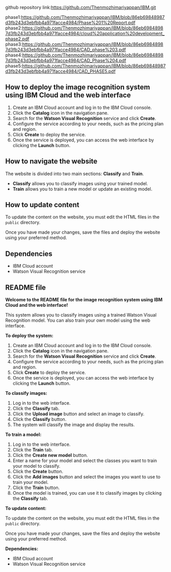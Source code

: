 github repository link:https://github.com/Thenmozhimariyappan/IBM.git

phase1:https://github.com/Thenmozhimariyappan/IBM/blob/86eb69848987d3fb243d3ebfbb4a971facce4984/Phase%201%20Report.pdf
phase2:https://github.com/Thenmozhimariyappan/IBM/blob/86eb69848987d3fb243d3ebfbb4a971facce4984/cloud%20application%20development_phase2.pdf
phase3:https://github.com/Thenmozhimariyappan/IBM/blob/86eb69848987d3fb243d3ebfbb4a971facce4984/CAD_phase%203.pdf
phase4:https://github.com/Thenmozhimariyappan/IBM/blob/86eb69848987d3fb243d3ebfbb4a971facce4984/CAD_Phase%204.pdf
phase5:https://github.com/Thenmozhimariyappan/IBM/blob/86eb69848987d3fb243d3ebfbb4a971facce4984/CAD_PHASE5.pdf
## How to deploy the image recognition system using IBM Cloud and the web interface

1. Create an IBM Cloud account and log in to the IBM Cloud console.
2. Click the **Catalog** icon in the navigation pane.
3. Search for the **Watson Visual Recognition** service and click **Create**.
4. Configure the service according to your needs, such as the pricing plan and region.
5. Click **Create** to deploy the service.
6. Once the service is deployed, you can access the web interface by clicking the **Launch** button.

## How to navigate the website

The website is divided into two main sections: **Classify** and **Train**.

* **Classify** allows you to classify images using your trained model.
* **Train** allows you to train a new model or update an existing model.

## How to update content

To update the content on the website, you must edit the HTML files in the `public` directory.

Once you have made your changes, save the files and deploy the website using your preferred method.

## Dependencies

* IBM Cloud account
* Watson Visual Recognition service

## README file

**Welcome to the README file for the image recognition system using IBM Cloud and the web interface!**

This system allows you to classify images using a trained Watson Visual Recognition model. You can also train your own model using the web interface.

**To deploy the system:**

1. Create an IBM Cloud account and log in to the IBM Cloud console.
2. Click the **Catalog** icon in the navigation pane.
3. Search for the **Watson Visual Recognition** service and click **Create**.
4. Configure the service according to your needs, such as the pricing plan and region.
5. Click **Create** to deploy the service.
6. Once the service is deployed, you can access the web interface by clicking the **Launch** button.

**To classify images:**

1. Log in to the web interface.
2. Click the **Classify** tab.
3. Click the **Upload image** button and select an image to classify.
4. Click the **Classify** button.
5. The system will classify the image and display the results.

**To train a model:**

1. Log in to the web interface.
2. Click the **Train** tab.
3. Click the **Create new model** button.
4. Enter a name for your model and select the classes you want to train your model to classify.
5. Click the **Create** button.
6. Click the **Add images** button and select the images you want to use to train your model.
7. Click the **Train** button.
8. Once the model is trained, you can use it to classify images by clicking the **Classify** tab.

**To update content:**

To update the content on the website, you must edit the HTML files in the `public` directory.

Once you have made your changes, save the files and deploy the website using your preferred method.

**Dependencies:**

* IBM Cloud account
* Watson Visual Recognition service
